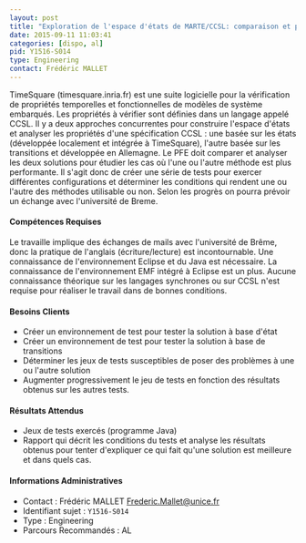 ```yaml
---
layout: post
title: "Exploration de l'espace d'états de MARTE/CCSL: comparaison et performances"
date: 2015-09-11 11:03:41
categories: [dispo, al]
pid: Y1516-S014
type: Engineering
contact: Frédéric MALLET
---
```

       
TimeSquare (timesquare.inria.fr) est une suite logicielle pour la vérification de propriétés temporelles et fonctionnelles de modèles de système embarqués. Les propriétés à vérifier sont définies dans un langage appelé CCSL. Il y a deux approches concurrentes pour construire l'espace d'états et analyser les propriétés d'une spécification CCSL : une basée sur les états (développée localement et intégrée à TimeSquare), l'autre basée sur les transitions et développée en Allemagne.
Le PFE doit comparer et analyser les deux solutions pour étudier les cas où l'une ou l'autre méthode est plus performante. Il s'agit donc de créer une série de tests pour exercer différentes configurations et déterminer les conditions qui rendent une ou l'autre des méthodes utilisable ou non.
Selon les progrès on pourra prévoir un échange avec l'université de Breme.   

#### Compétences Requises
Le travaille implique des échanges de mails avec l'université de Brême, donc la pratique de l'anglais (écriture/lecture) est incontournable.
Une connaissance de l'environnement Eclipse et du Java est nécessaire.
La connaissance de l'environnement EMF intégré à Eclipse est un plus.
Aucune connaissance théorique sur les langages synchrones ou sur CCSL n'est requise pour réaliser le travail dans de bonnes conditions.


#### Besoins Clients
- Créer un environnement de test pour tester la solution à base d'état
- Créer un environnement de test pour tester la solution à base de transitions
- Déterminer les jeux de tests susceptibles de poser des problèmes à une ou l'autre solution
- Augmenter progressivement le jeu de tests en fonction des résultats obtenus sur les autres tests.

#### Résultats Attendus
- Jeux de tests exercés (programme Java)
- Rapport qui décrit les conditions du tests et analyse les résultats obtenus pour tenter d'expliquer ce qui fait qu'une solution est meilleure et dans quels cas.
     

#### Informations Administratives
  * Contact : Frédéric MALLET <Frederic.Mallet@unice.fr>
  * Identifiant sujet : `Y1516-S014`
  * Type : Engineering
  * Parcours Recommandés : AL
     